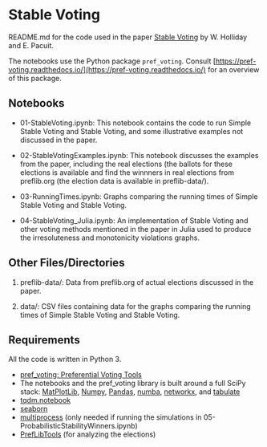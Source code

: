 
# Stable Voting

README.md for the code used in the paper [Stable Voting](https://arxiv.org/abs/2108.00542) by W. Holliday and E. Pacuit.

The notebooks use the Python package ``pref_voting``.   Consult [https://pref-voting.readthedocs.io/](https://pref-voting.readthedocs.io/) for an overview of this package.  

## Notebooks

* 01-StableVoting.ipynb: This notebook contains the code to run Simple Stable Voting and Stable Voting, and some illustrative examples not discussed in the paper. 

* 02-StableVotingExamples.ipynb: This notebook discusses the examples from the paper, including the real elections (the ballots for these elections is available and find the winnners in real elections from preflib.org (the election data is available in preflib-data/). 

* 03-RunningTimes.ipynb: Graphs comparing the running times of Simple Stable Voting and Stable Voting. 

* 04-StableVoting_Julia.ipynb: An implementation of Stable Voting and other voting methods mentioned in the paper in Julia used to produce the irresoluteness and monotonicity violations graphs. 


## Other Files/Directories

1. preflib-data/: Data from preflib.org of actual elections discussed in the paper. 

2. data/: CSV files containing data for the graphs comparing the running times of Simple Stable Voting and Stable Voting. 

## Requirements

All the code is written in Python 3. 

- [pref_voting: Preferential Voting Tools](https://pref-voting.readthedocs.io/en/latest/)
- The notebooks and the pref_voting library is built around a full SciPy stack: [MatPlotLib](https://matplotlib.org/), [Numpy](https://numpy.org/), [Pandas](https://pandas.pydata.org/), [numba](http://numba.pydata.org/), [networkx](https://networkx.org/), and [tabulate](https://github.com/astanin/python-tabulate)
- [tqdm.notebook](https://github.com/tqdm/tqdm)
- [seaborn](https://seaborn.pydata.org/)  
- [multiprocess](https://pypi.org/project/multiprocess/) (only needed if running the simulations in  05-ProbabilisticStabilityWinners.ipynb) 
- [PrefLibTools](https://github.com/PrefLib/preflibtools) (for analyzing the elections)


 

```python

```
